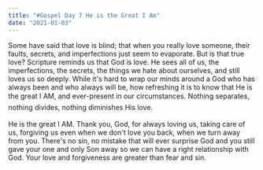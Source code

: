 ```yaml
---
title: "#Gospel Day 7 He is the Great I Am"
date: "2021-01-03"
---
```


Some have said that love is blind; that when you really love someone, their faults, secrets, and imperfections just seem to evaporate. But is that true love? Scripture reminds us that God is love. He sees all of us, the imperfections, the secrets, the things we hate about ourselves, and still loves us so deeply.  While it's hard to wrap our minds around a God who has always been and who always will be, how refreshing it is to know that He is the great I AM, and ever-present in our circumstances. Nothing separates, nothing divides, nothing diminishes His love.
<br/>  
He is the great I AM. Thank you, God, for always loving us, taking care of us, forgiving us even when we don't love you back, when we turn away from you. There's no sin, no mistake that will ever surprise God and you still gave your one and only Son away so we can have a right relationship with God. Your love and forgiveness are greater than fear and sin.
